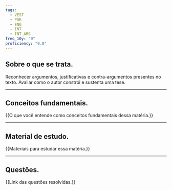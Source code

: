 ```yaml
---
tags:
  - VEST
  - POR
  - ENG
  - INT
  - INT_ARG
freq_10y: "0"
proficiency: "0.0"
---
```

## Sobre o que se trata.

Reconhecer argumentos, justificativas e contra-argumentos presentes no texto. Avaliar como o autor constrói e sustenta uma tese.

--- 
## Conceitos fundamentais.

{{O que você entende como conceitos fundamentais dessa matéria.}}

---
## Material de estudo.

{{Materiais para estudar essa matéria.}}

--- 
## Questões.

{{Link das questões resolvidas.}}